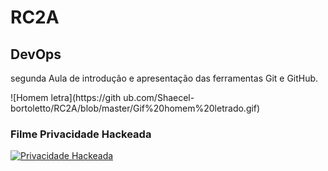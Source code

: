 # RC2A
## DevOps
segunda Aula de introdução e apresentação das ferramentas Git e GitHub.

![Homem letra](https://gith ub.com/Shaecel-bortoletto/RC2A/blob/master/Gif%20homem%20letrado.gif)
### Filme Privacidade Hackeada
[![Privacidade Hackeada](http://img.youtube.com/vi/wjXYCrxRWqc/0.jpg)](http://www.youtube.com/watch?v=wjXYCrxRWqc "Privacidade Hackeada")



